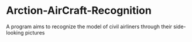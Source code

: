 # Arction-AirCraft-Recognition
A program aims to recognize the model of civil airliners through their side-looking pictures
